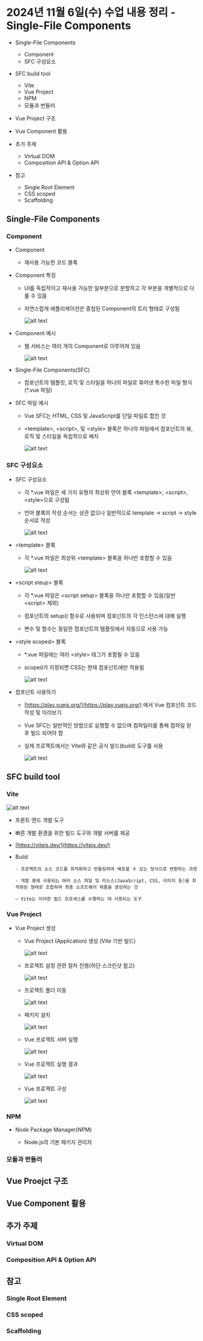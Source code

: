 # 2024년 11월 6일(수) 수업 내용 정리 - Single-File Components


- Single-File Components

  - Component
  - SFC 구성요소


- SFC build tool

  - Vite
  - Vue Project
  - NPM
  - 모듈과 번들러


- Vue Project 구조



- Vue Component 활용



- 추가 주제

  - Virtual DOM
  - Composition API & Option API


- 참고

  - Single Root Element
  - CSS scoped
  - Scaffolding



## Single-File Components

### Component

- Component

  - 재사용 가능한 코드 블록


- Component 특징

  - UI를 독립적이고 재사용 가능한 일부분으로 분할하고 각 부분을 개별적으로 다룰 수 있음

  - 자연스럽게 애플리케이션은 중첩된 Component의 트리 형태로 구성됨

    ![alt text](./images/image_00.png)


- Component 예시

  - 웹 서비스는 여러 개의 Component로 이루어져 있음

    ![alt text](./images/image_01.png)


- Single-File Components(SFC)

  - 컴포넌트의 템플릿, 로직 및 스타일을 하나의 파일로 묶어낸 특수한 파일 형식(*.vue 파일)


- SFC 파일 예시

  - Vue SFC는 HTML, CSS 및 JavaScript를 단일 파일로 합친 것

  - \<template>, \<script>, 및 \<style> 블록은 하나의 파일에서 컴포넌트의 뷰, 로직 및 스타일을 독립적으로 배치

    ![alt text](./images/image_02.png)




### SFC 구성요소

- SFC 구성요소

  - 각 *.vue 파일은 세 가지 유형의 최상위 언어 블록 \<template>, \<script>, \<style>으로 구성됨

  - 언어 블록의 작성 순서는 상관 없으나 일반적으로 template → script → style 순서로 작성

    ![alt text](./images/image_03.png)


- \<template> 블록

  - 각 *.vue 파일은 최상위 \<template> 블록을 하나만 포함할 수 있음

    ![alt text](./images/image_04.png)


- \<script steup> 블록

  - 각 *.vue 파일은 \<script setup> 블록을 하나만 포함할 수 있음(일반 \<script> 제외)

  - 컴포넌트의 setup() 함수로 사용되며 컴포넌트의 각 인스턴스에 대해 실행

  - 변수 및 함수는 동일한 컴포넌트의 템플릿에서 자동으로 사용 가능


- \<style scoped> 블록

  - *.vue 파일에는 여러 \<style> 태그가 포함될 수 있음

  - scoped가 지정되면 CSS는 현재 컴포넌트에만 적용됨

    ![alt text](./images/image_05.png)


- 컴포넌트 사용하기

  - [https://play.vuejs.org/](https://play.vuejs.org/) 에서 Vue 컴포넌트 코드 작성 및 미리보기

  - Vue SFC는 일반적인 방법으로 실행할 수 없으며 컴파일러를 통해 컴파일 된 후 빌드 되어야 함

  - 실제 프로젝트에서는 Vite와 같은 공식 빌드(build) 도구를 사용

    ![alt text](./images/image_06.png)





## SFC build tool

### Vite

  ![alt text](./images/image_07.png)

  - 프론트 엔드 개발 도구

  - 빠른 개발 환경을 위한 빌드 도구와 개발 서버를 제공

  - [https://vitejs.dev/](https://vitejs.dev/)


- Build

      - 프로젝트의 소스 코드를 최적화하고 번들링하여 배포할 수 있는 형식으로 변환하는 과정

      - 개발 중에 사용되는 여러 소스 파일 및 리소스(JavaScript, CSS, 이미지 등)을 최적화된 형태로 조합하여 최종 소프트웨어 제품을 생성하는 것

      ⇨ Vite는 이러한 빌드 프로세스를 수행하는 데 사용되는 도구



### Vue Project

- Vue Project 생성

  - Vue Project (Application) 생성 (Vite 기반 빌드)

    ![alt text](./images/image_08.png)

  - 프로젝트 설정 관련 절차 진행(하단 스크린샷 참고)

    ![alt text](./images/image_09.png)

  - 프로젝트 폴더 이동

    ![alt text](./images/image_10.png)

  - 패키지 설치

    ![alt text](./images/image_11.png)

  - Vue 프로젝트 서버 실행

    ![alt text](./images/image_12.png)

  - Vue 프로젝트 실행 결과

    ![alt text](./images/image_13.png)

  - Vue 프로젝트 구성

    ![alt text](./images/image_14.png)



### NPM

- Node Package Manager(NPM)

  - Node.js의 기본 패키지 관리자



### 모듈과 번들러


## Vue Proejct 구조


## Vue Component 활용


## 추가 주제

### Virtual DOM

### Composition API & Option API


## 참고

### Single Root Element

### CSS scoped

### Scaffolding
